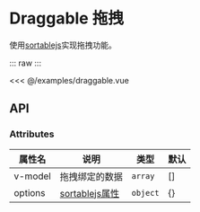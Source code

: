 # Draggable 拖拽
使用[sortablejs](https://sortablejs.com/)实现拖拽功能。
<script setup>
import Draggable from '@/examples/draggable.vue'
</script>

::: raw
<Draggable />
:::

<<< @/examples/draggable.vue

## API

### Attributes

| 属性名 | 说明 | 类型 | 默认 |
| --- | --- | --- | --- |
| v-model | 拖拽绑定的数据 | `array` | [] |
| options | [sortablejs属性](https://sortablejs.com/options) | `object` | {} |
